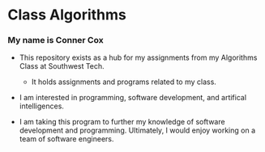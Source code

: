 # Class Algorithms

### My name is Conner Cox

* This repository exists as a hub for my assignments from my Algorithms Class at Southwest Tech.
  * It holds assignments and programs related to my class.

* I am interested in programming, software development, and artifical intelligences.

* I am taking this program to further my knowledge of software development and programming. Ultimately, I would enjoy working on a team of software engineers.
